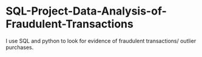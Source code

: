 # SQL-Project-Data-Analysis-of-Fraudulent-Transactions
I use SQL and python to look for evidence of fraudulent transactions/ outlier purchases.
